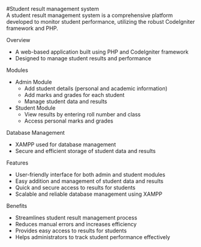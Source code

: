 <h>#Student result management system<br>
A student result management system is a comprehensive platform developed to monitor student performance, utilizing the robust CodeIgniter framework and PHP.

Overview

- A web-based application built using PHP and CodeIgniter framework
- Designed to manage student results and performance

Modules

- Admin Module
    - Add student details (personal and academic information)
    - Add marks and grades for each student
    - Manage student data and results
- Student Module
    - View results by entering roll number and class
    - Access personal marks and grades

Database Management

- XAMPP used for database management
- Secure and efficient storage of student data and results

Features

- User-friendly interface for both admin and student modules
- Easy addition and management of student data and results
- Quick and secure access to results for students
- Scalable and reliable database management using XAMPP

Benefits

- Streamlines student result management process
- Reduces manual errors and increases efficiency
- Provides easy access to results for students
- Helps administrators to track student performance effectively
